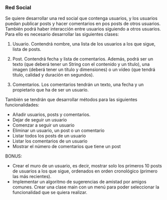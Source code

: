 ### Red Social 

Se quiere desarrollar una red social que contenga usuarios, y los usuarios puedan publicar posts y hacer comentarios en pos posts de otros usuarios. También podrá haber interacción entre usuarios siguiendo a otros usuarios. Para ello es necesario desarrollar las siguientes clases:

1. Usuario. Contendrá nombre, una lista de los usuarios a los que sigue, lista de posts.


2. Post. Contendrá fecha y lista de comentarios. Además, podrá ser un texto (que deberá tener un String con el contenido y un título), una imagen (deberá tener un título y dimensiones) o un vídeo (que tendrá título, calidad y duración en segundos).


3. Comentarios. Los comentarios tendrán un texto, una fecha y un propietario que ha de ser un usuario.


También se tendrán que desarrollar métodos para las siguientes funcionalidades:
   - Añadir usuarios, posts y comentarios. 
   - Dejar de seguir un usuario 
   - Comenzar a seguir un usuario 
   - Eliminar un usuario, un post o un comentario 
   - Listar todos los posts de un usuario 
   - Listar los comentarios de un usuario 
   - Mostrar el número de comentarios que tiene un post


BONUS:

- Crear el muro de un usuario, es decir, mostrar solo los primeros 10 posts de usuarios a los que sigue, ordenados en orden cronológico (primero las más recientes).
- Implementar un algoritmo de sugerencias de amistad por amigos comunes.
  Crear una clase main con un menú para poder seleccionar la funcionalidad que se quiera realizar.
